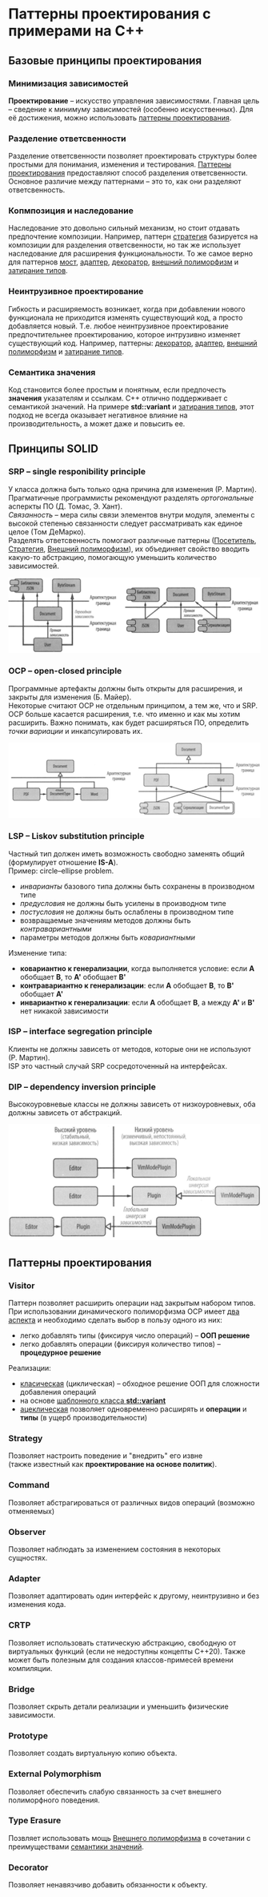 # Паттерны проектирования с примерами на C++

## Базовые принципы проектирования

### Минимизация зависимостей
**Проектирование** – искусство управления зависимостями. 
Главная цель – сведение к минимуму зависимостей (особенно искусственных). 
Для её достижения, можно использовать [паттерны проектирования](#паттерны-проектирования).

### Разделение ответсвенности 
Разделение ответсвенности позволяет проектировать структуры более простыми для понимания, изменения и тестирования. 
[Паттерны проектирования](#паттерны-проектирования) предоставляют способ разделения ответсвенности.
Основное различие между паттернами – это то, как они разделяют ответсвенность.

### Копмпозиция и наследование
Наследование это довольно сильный механизм, но стоит отдавать предпочтение композиции.
Например, паттерн [стратегия](#strategy) базируется на композиции для разделения ответсвенности, но так же использует наследование для расширения функциональности.
То же самое верно для паттернов [мост](#bridge), [адаптер](#adapter), [декоратор](#decorator), [внешний полиморфизм](#external-polymorphism) и [затирание типов](#туре-erasure).

### Неинтрузивное проектирование
Гибкость и расширяемость возникает, когда при добавлении нового функционала не приходится изменять существующий код, а просто добавляется новый.
Т.е. любое неинтрузивное проектирование предпочтительнее проектированию, которое интрузивно изменяет существующий код.
Например, паттерны: [декоратор](#decorator), [адаптер](#adapter), [внешний полиморфизм](#external-polymorphism) и [затирание типов](#туре-erasure). 

### Семантика значения
Код становится более простым и понятным, если предпочесть **значения** указателям и ссылкам.
С++ отлично поддерживает с семантикой значений.
На примере **std::variant** и [затирания типов](#туре-erasure), этот подход не всегда оказывает негативное влияние на производительность, а может даже и повысить ее.


## Принципы SOLID

### SRP – single responibility principle
У класса должна быть только одна причина для изменения (Р. Мартин). \
Прагматичные программисты рекомендуют разделять *ортогональные* асперкты ПО (Д. Томас, Э. Хант). \
*Связанность* – мера силы связи элементов внутри модуля, элементы с высокой степенью связанности следует рассматривать как единое целое (Том ДеМарко). \
Разделять ответсвенность помогают различные паттерны ([Посетитель](#visitor), [Стратегия](#strategy), [Внешний полиморфизм](#external-polymorphism)), 
их объединяет свойство вводить какую-то абстракцию, помогающую уменьшить количество зависимостей.

![](./img/srp.png)


### OCP – open-closed principle
Программные артефакты должны быть открыты для расширения, и закрыты для изменения (Б. Майер). \
Некоторые считают OCP не отдельным принципом, а тем же, что и SRP. 
OCP больше касается расширения, т.е. что именно и как мы хотим расширить.
Важно понимать, как будет расширяться ПО, определить *точки вариации* и инкапсулировать их.

![](./img/ocp.png)


### LSP – Liskov substitution principle
Частный тип должен иметь возможность свободно заменять общий (формулирует отношение **IS-A**). \
Пример: circle–ellipse problem.
  - *инварианты* базового типа должны быть сохранены в производном типе
  - *предусловия* не должны быть усилены в производном типе
  - *постусловия* не должны быть ослаблены в производном типе
  - возвращаемые значениям методов должны быть *контравариантными*
  - параметры методов должны быть *ковариантными*

Изменение типа:
  - **ковариантно к генерализации**, когда выполняется условие: если **A** обобщает **B**, то **A'** обобщает **B'**
  - **контравариантно к генерализации**: если **A** обобщает **B**, то **B'** обобщает **A'**
  - **инвариантно к генерализации**: если **A** обобщает **B**, а между **A'** и **B'** нет никакой зависимости

### ISP – interface segregation principle
Клиенты не должны зависеть от методов, которые они не используют (Р. Мартин). \
ISP это частный случай SRP сосредоточенный на интерфейсах.

### DIP – dependency inversion principle
Высокоуровневые классы не должны зависеть от низкоуровневых, оба должны зависеть от абстракций.

![](./img/dip.png)


## Паттерны проектирования


### Visitor
Паттерн позволяет расширить операции над закрытым набором типов. 
При использовании динамического полиморфизма OCP имеет [два аспекта](src/visitor/op_or_types) 
и необходимо сделать выбор в пользу одного из них:
  - легко добавлять типы (фиксируя число операций) – **ООП решение**
  - легко добавлять операции (фиксируя количество типов) – **процедурное решение**

Реализации:
  - [класическая](src/visitor/classic) (циклическая) – обходное решение ООП для сложности добавления операций
  - на основе [шаблонного класса **std::variant**](src/visitor/variant)
  - [ацеклическая](src/visitor/acyclic) позволяет одновременно расширять и **операции** и **типы** (в ущерб производительности)


### Strategy
Позволяет настроить поведение и "внедрить" его извне \
(также известный как **проектирование на основе политик**).


### Command
Позволяет абстрагироваться от различных видов операций (возможно отменяемых)


### Observer
Позволяет наблюдать за изменением состояния в некоторых сущностях.


### Adapter
Позволяет адаптировать один интерфейс к другому, неинтрузивно и без изменения кода.


### CRTP
Позволяет использовать статическую абстракцию, свободную от виртуальных функций (если не недоступны концепты С++20).
Также может быть полезным для создания классов-примесей времени компиляции.


### Bridge
Позволяет скрыть детали реализации и уменьшить физические зависимости.


### Prototype
Позволяет создать виртуальную копию объекта.


### External Polymorphism
Позволяет обеспечить слабую связанность за счет внешнего полиморфного поведения.


### Туре Erasure
Позвляет использовать мощь [Внешнего полиморфизма](#external-polymorphism) в сочетании с преимуществами [семантики значений](#семантика-значения-и-семантика-ссылок).


### Decorator
Позволяет ненавязчиво добавить обязанности к объекту.


